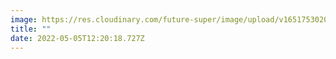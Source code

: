 ```yaml
---
image: https://res.cloudinary.com/future-super/image/upload/v1651753020/Impact_FUM.png
title: ""
date: 2022-05-05T12:20:18.727Z
---
```

